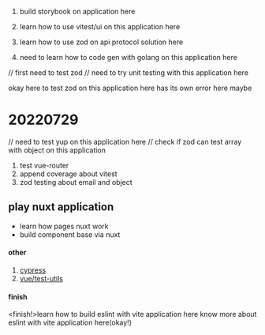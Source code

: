 
1. build storybook on application here
5. learn how to use vitest/ui on this application here
4. learn how to use zod on api protocol solution here

5. need to learn how to code gen with golang on this application here


// first need to test zod 
// need to try unit testing with this application here

okay here to test zod on this application here has its own error here maybe

# 20220729
// need to test yup on this application here
// check if zod can test array with object on this application

1. test vue-router 
2. append coverage about vitest
3. zod testing about email and object

## play nuxt application
- learn how pages nuxt work
- build component base via nuxt


#### other 
1. [cypress](https://docs.cypress.io/guides/component-testing/component-framework-configuration#Nuxt)  
2. [vue/test-utils ](https://test-utils.vuejs.org/guide/essentials/a-crash-course.html)  

#### finish
<finish!>learn how to build eslint with vite application here
know more about eslint with vite application here(okay!)
